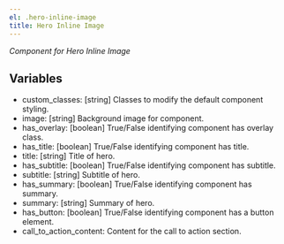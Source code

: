 ```yaml
---
el: .hero-inline-image
title: Hero Inline Image
---
```

_Component for Hero Inline Image_

## Variables
* custom_classes: [string] Classes to modify the default component styling.
* image: [string] Background image for component.
* has_overlay: [boolean] True/False identifying component has overlay class.
* has_title: [boolean] True/False identifying component has title.
* title: [string] Title of hero.
* has_subtitle: [boolean] True/False identifying component has subtitle.
* subtitle: [string] Subtitle of hero.
* has_summary: [boolean] True/False identifying component has summary.
* summary: [string] Summary of hero.
* has_button: [boolean] True/False identifying component has a button element.
* call_to_action_content: Content for the call to action section.
